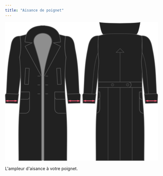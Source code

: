 ```yaml
---
title: "Aisance de poignet"
---
```


![Aisance de poignet](./cuffease.svg)

L'ampleur d'aisance à votre poignet.




